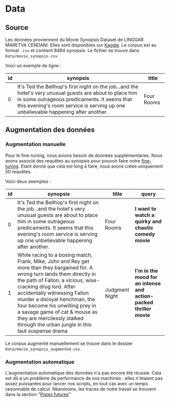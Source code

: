 # Data

## Source

Les données proviennent du Movie Synopsis Dataset de LINGGAR MARETVA CENDANI. Elles sont disponibles sur [Kaggle](https://www.kaggle.com/datasets/linggarmaretva/movie-synopsis-dataset). Le corpus est au format `.csv` et contient 8484 synopsis. Le fichier se trouve dans `Data/movie_synopsis.csv`. 

Voici un exemple de ligne : 

| id | synopsis | title      |
|----|-----------------------------------------------------------------------------------------------------------------------------------------------------------------------------------------------------------------------------------------------|------------|
| 0  | It's Ted the Bellhop's first night on the job...and the hotel's very unusual guests are about to place him in some outrageous predicaments. It seems that this evening's room service is serving up one unbelievable happening after another. | Four Rooms |

## Augmentation des données 

### Augmentation manuelle

Pour le fine-tuning, nous avions besoin de données supplémentaires. Nous avons associé des requêtes au synopsis pour pouvoir faire notre [fine-tuning](02_systeme.md#fine-tuning). Etant donné que cela est long à faire, nous avons créée uniquement 50 requêtes. 

Voici deux exemples : 

| id | synopsis | title          | **query**                                                          |
|----|------------------------------------------------------------------------------------------------------------------------------------------------------------------------------------------------------------------------------------------------------------------------------------------------------------------------------------------------------------------------------------------------------------------|----------------|-----------------------------------------------------------------|
| 0  | It's Ted the Bellhop's first night on the job...and the hotel's very unusual guests are about to place him in some outrageous predicaments. It seems that this evening's room service is serving up one unbelievable happening after another.                                                                                                                                                                    | Four Rooms     | **I want to watch a quirky and chaotic comedy movie**              |
| 1  | While racing to a boxing match, Frank, Mike, John and Rey get more than they bargained for. A wrong turn lands them directly in the path of Fallon, a vicious, wise-cracking drug lord. After accidentally witnessing Fallon murder a disloyal henchman, the four become his unwilling prey in a savage game of cat & mouse as they are mercilessly stalked through the urban jungle in this taut suspense drama | Judgment Night | **I'm in the mood for an intense and action-packed thriller movie** |

Le corpus augmenté manuellement se trouve dans le dossier `Data/movie_synopsis_augmented.csv`.

### Augmentation automatique

L'augmentation automatique des données n'a pas encore été réussie. Cela est dû à un problème de performance de nos machines : elles n'étaient pas assez puissantes pour lancer nos scripts, en tout cas avec un temps raisonnable de calcul. Néanmoins, les traces de notre travail se trouvent dans la section "[Pistes futures](06_pistes_futures.md)"

